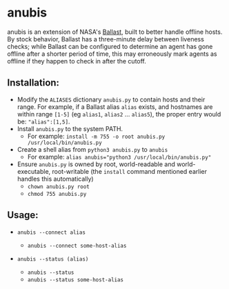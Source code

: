 # anubis
anubis is an extension of NASA's [Ballast](https://github.com/pkolano/ballast),
built to better handle offline hosts. By stock behavior, Ballast has a three-minute delay
between liveness checks; while Ballast can be configured to determine an agent has gone offline
after a shorter period of time, this may erroneously mark agents as offline if they happen to check
in after the cutoff.

## Installation:

- Modify the `ALIASES` dictionary `anubis.py` to contain hosts and their range.
  For example, if a Ballast alias `alias` exists, and hostnames are within range
  `[1-5]` (eg `alias1`, `alias2` ... `alias5`), the proper entry would be:
  `"alias":[1,5]`.
- Install `anubis.py` to the system PATH.
  - For example: `install -m 755 -o root anubis.py /usr/local/bin/anubis.py`
- Create a shell alias from `python3 anubis.py` to `anubis`
  - For example: `alias anubis="python3 /usr/local/bin/anubis.py"`
- Ensure `anubis.py` is owned by root, world-readable and world-executable, root-writable (the `install` command
  mentioned earlier handles this automatically)
  - `chown anubis.py root`
  - `chmod 755 anubis.py`

## Usage:
- `anubis --connect alias`
  - `anubis --connect some-host-alias`


- `anubis --status (alias)`
  - `anubis --status`
  - `anubis --status some-host-alias`